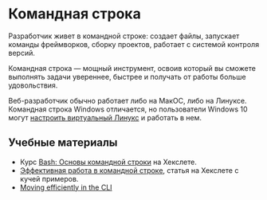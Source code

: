 # Командная строка

Разработчик живет в командной строке: создает файлы, запускает команды фреймворков, сборку проектов, работает с системой контроля версий.

Командная строка — мощный инструмент, освоив который вы сможете выполнять задачи увереннее, быстрее и получать от работы больше удовольствия.

Веб-разработчик обычно работает либо на МакОС, либо на Линуксе. Командная строка Windows отличается, но пользователи Windows 10 могут [настроить виртуальный Линукс](http://guides.hexlet.io/virtualization/) и работать в нем.

## Учебные материалы

* Курс [Bash: Основы командной строки](https://ru.hexlet.io/courses/bash) на Хекслете.
* [Эффективная работа в командной строке](https://ru.hexlet.io/blog/posts/effective_shell_navigation), статья на Хекслете с кучей примеров.
* [Moving efficiently in the CLI](https://clementc.github.io/blog/2018/01/25/moving_cli/)

